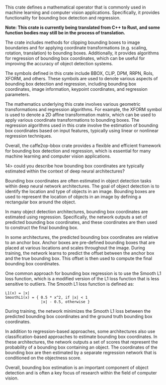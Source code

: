 This crate defines a mathematical operator that is
commonly used in machine learning and computer
vision applications. Specifically, it provides
functionality for bounding box detection and
regression.

**Note: This crate is currently being translated from C++ to Rust, and some function bodies may still be in the process of translation.**

The crate includes methods for clipping bounding
boxes to image boundaries and for applying
coordinate transformations (e.g. scaling,
rotation, translation) to bounding
boxes. Additionally, it provides algorithms for
regression of bounding box coordinates, which can
be useful for improving the accuracy of object
detection systems.

The symbols defined in this crate include BBOX,
CLIP, DPM, RRPN, RoIs, XFORM, and others. These
symbols are used to denote various aspects of
bounding box detection and regression, including
bounding box coordinates, image information,
keypoint coordinates, and regression parameters.

The mathematics underlying this crate involves
various geometric transformations and regression
algorithms. For example, the XFORM symbol is used
to denote a 2D affine transformation matrix, which
can be used to apply various coordinate
transformations to bounding boxes. The regression
algorithms used in this crate involve the
estimation of bounding box coordinates based on
input features, typically using linear or
nonlinear regression techniques.

Overall, the caffe2op-bbox crate provides
a flexible and efficient framework for bounding
box detection and regression, which is essential
for many machine learning and computer vision
applications.

14> could you describe how bounding box
coordinates are typically estimated within the
context of deep neural architectures?

Bounding box coordinates are often estimated in
object detection tasks within deep neural network
architectures. The goal of object detection is to
identify the location and type of objects in an
image. Bounding boxes are used to represent the
location of objects in an image by defining
a rectangular box around the object.

In many object detection architectures, bounding
box coordinates are estimated using
regression. Specifically, the network outputs
a set of predicted bounding box coordinates, and
these coordinates are then used to construct the
final bounding box.

In some architectures, the predicted bounding box
coordinates are relative to an anchor box. Anchor
boxes are pre-defined bounding boxes that are
placed at various locations and scales throughout
the image. During training, the network learns to
predict the offset between the anchor box and the
true bounding box. This offset is then used to
compute the final bounding box coordinates.

One common approach for bounding box regression is
to use the Smooth L1 loss function, which is
a modified version of the L1 loss function that is
less sensitive to outliers. The Smooth L1 loss
function is defined as:

```
L1(x) = |x|
SmoothL1(x) = { 0.5 * x^2, if |x| < 1
                |x| - 0.5, otherwise }
```

During training, the network minimizes the Smooth
L1 loss between the predicted bounding box
coordinates and the ground truth bounding box
coordinates.

In addition to regression-based approaches, some
architectures also use classification-based
approaches to estimate bounding box
coordinates. In these architectures, the network
outputs a set of scores that represent the
probability of a bounding box containing an
object. The coordinates of the bounding box are
then estimated by a separate regression network
that is conditioned on the objectness score.

Overall, bounding box estimation is an important
component of object detection and is often a key
focus of research within the field of computer
vision.
